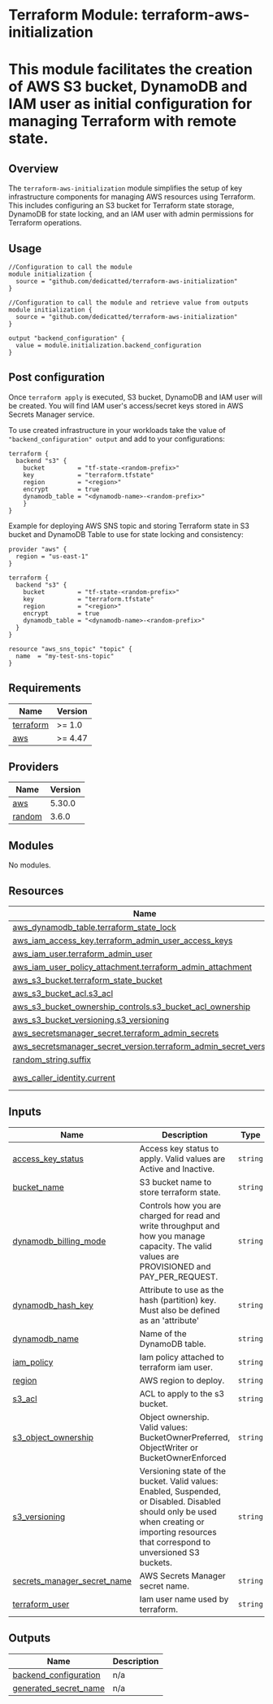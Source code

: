 # Terraform Module: terraform-aws-initialization
# This module facilitates the creation of AWS S3 bucket, DynamoDB and IAM user as initial configuration for managing Terraform with remote state.

## Overview
The `terraform-aws-initialization` module simplifies the setup of key infrastructure components for managing AWS resources using Terraform. This includes configuring an S3 bucket for Terraform state storage, DynamoDB for state locking, and an IAM user with admin permissions for Terraform operations.

## Usage
```hcl
//Configuration to call the module
module initialization {
  source = "github.com/dedicatted/terraform-aws-initialization"
}
```
```hcl
//Configuration to call the module and retrieve value from outputs
module initialization {
  source = "github.com/dedicatted/terraform-aws-initialization"
}

output "backend_configuration" {
  value = module.initialization.backend_configuration
}
```
## Post configuration
Once `terraform apply` is executed, S3 bucket, DynamoDB and IAM user will be created. You will find IAM user's access/secret keys stored in AWS Secrets Manager service.

To use created infrastructure in your workloads take the value of `"backend_configuration" output` and add to your configurations: 

```hcl
terraform {
  backend "s3" {
    bucket         = "tf-state-<random-prefix>"
    key            = "terraform.tfstate"
    region         = "<region>"
    encrypt        = true
    dynamodb_table = "<dynamodb-name>-<random-prefix>"
    }
}
```
Example for deploying AWS SNS topic and storing Terraform state in S3 bucket and DynamoDB Table to use for state locking and consistency:

```hcl
provider "aws" {
  region = "us-east-1"
}

terraform {
  backend "s3" {
    bucket         = "tf-state-<random-prefix>"
    key            = "terraform.tfstate"
    region         = "<region>"
    encrypt        = true 
    dynamodb_table = "<dynamodb-name>-<random-prefix>"
  }
}

resource "aws_sns_topic" "topic" {
  name  = "my-test-sns-topic"
}
```

## Requirements

| Name | Version |
|------|---------|
| <a name="requirement_terraform"></a> [terraform](#requirement\_terraform) | >= 1.0 |
| <a name="requirement_aws"></a> [aws](#requirement\_aws) | >= 4.47 |

## Providers

| Name | Version |
|------|---------|
| <a name="provider_aws"></a> [aws](#provider\_aws) | 5.30.0 |
| <a name="provider_random"></a> [random](#provider\_random) | 3.6.0 |

## Modules

No modules.

## Resources

| Name | Type |
|------|------|
| [aws_dynamodb_table.terraform_state_lock](https://registry.terraform.io/providers/hashicorp/aws/latest/docs/resources/dynamodb_table) | resource |
| [aws_iam_access_key.terraform_admin_user_access_keys](https://registry.terraform.io/providers/hashicorp/aws/latest/docs/resources/iam_access_key) | resource |
| [aws_iam_user.terraform_admin_user](https://registry.terraform.io/providers/hashicorp/aws/latest/docs/resources/iam_user) | resource |
| [aws_iam_user_policy_attachment.terraform_admin_attachment](https://registry.terraform.io/providers/hashicorp/aws/latest/docs/resources/iam_user_policy_attachment) | resource |
| [aws_s3_bucket.terraform_state_bucket](https://registry.terraform.io/providers/hashicorp/aws/latest/docs/resources/s3_bucket) | resource |
| [aws_s3_bucket_acl.s3_acl](https://registry.terraform.io/providers/hashicorp/aws/latest/docs/resources/s3_bucket_acl) | resource |
| [aws_s3_bucket_ownership_controls.s3_bucket_acl_ownership](https://registry.terraform.io/providers/hashicorp/aws/latest/docs/resources/s3_bucket_ownership_controls) | resource |
| [aws_s3_bucket_versioning.s3_versioning](https://registry.terraform.io/providers/hashicorp/aws/latest/docs/resources/s3_bucket_versioning) | resource |
| [aws_secretsmanager_secret.terraform_admin_secrets](https://registry.terraform.io/providers/hashicorp/aws/latest/docs/resources/secretsmanager_secret) | resource |
| [aws_secretsmanager_secret_version.terraform_admin_secret_version](https://registry.terraform.io/providers/hashicorp/aws/latest/docs/resources/secretsmanager_secret_version) | resource |
| [random_string.suffix](https://registry.terraform.io/providers/hashicorp/random/latest/docs/resources/string) | resource |
| [aws_caller_identity.current](https://registry.terraform.io/providers/hashicorp/aws/latest/docs/data-sources/caller_identity) | data source |

## Inputs

| Name | Description | Type | Default | Required |
|------|-------------|------|---------|:--------:|
| <a name="input_access_key_status"></a> [access\_key\_status](#input\_access\_key\_status) | Access key status to apply. Valid values are Active and Inactive. | `string` | `"Active"` | no |
| <a name="input_bucket_name"></a> [bucket\_name](#input\_bucket\_name) | S3 bucket name to store terraform state. | `string` | `"tf-state"` | no |
| <a name="input_dynamodb_billing_mode"></a> [dynamodb\_billing\_mode](#input\_dynamodb\_billing\_mode) | Controls how you are charged for read and write throughput and how you manage capacity. The valid values are PROVISIONED and PAY\_PER\_REQUEST. | `string` | `"PAY_PER_REQUEST"` | no |
| <a name="input_dynamodb_hash_key"></a> [dynamodb\_hash\_key](#input\_dynamodb\_hash\_key) | Attribute to use as the hash (partition) key. Must also be defined as an 'attribute' | `string` | `"LockID"` | no |
| <a name="input_dynamodb_name"></a> [dynamodb\_name](#input\_dynamodb\_name) | Name of the DynamoDB table. | `string` | `"terraform-state-lock"` | no |
| <a name="input_iam_policy"></a> [iam\_policy](#input\_iam\_policy) | Iam policy attached to terraform iam user. | `string` | `"arn:aws:iam::aws:policy/AdministratorAccess"` | no |
| <a name="input_region"></a> [region](#input\_region) | AWS region to deploy. | `string` | `"us-east-1"` | no |
| <a name="input_s3_acl"></a> [s3\_acl](#input\_s3\_acl) | ACL to apply to the s3 bucket. | `string` | `"private"` | no |
| <a name="input_s3_object_ownership"></a> [s3\_object\_ownership](#input\_s3\_object\_ownership) | Object ownership. Valid values: BucketOwnerPreferred, ObjectWriter or BucketOwnerEnforced | `string` | `"ObjectWriter"` | no |
| <a name="input_s3_versioning"></a> [s3\_versioning](#input\_s3\_versioning) | Versioning state of the bucket. Valid values: Enabled, Suspended, or Disabled. Disabled should only be used when creating or importing resources that correspond to unversioned S3 buckets. | `string` | `"Enabled"` | no |
| <a name="input_secrets_manager_secret_name"></a> [secrets\_manager\_secret\_name](#input\_secrets\_manager\_secret\_name) | AWS Secrets Manager secret name. | `string` | `"terraform-admin-secrets"` | no |
| <a name="input_terraform_user"></a> [terraform\_user](#input\_terraform\_user) | Iam user name used by terraform. | `string` | `"terraform-admin"` | no |

## Outputs

| Name | Description |
|------|-------------|
| <a name="output_backend_configuration"></a> [backend\_configuration](#output\_backend\_configuration) | n/a |
| <a name="output_generated_secret_name"></a> [generated\_secret\_name](#output\_generated\_secret\_name) | n/a |
